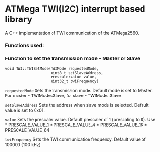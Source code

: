 # ATMega TWI(I2C) interrupt based library

A C++ implementation of TWI communication of the ATMega2560.

###  Functions used:

### Function to set the transmission mode - Master or Slave
```
void TWI::TWISetMode(TWIMode requestedMode, 
                     uint8_t setSlaveAddress, 
                     PrescalerValue value, 
                     uint32_t twiFrequency)
```
`requestedMode` Sets the transmission mode. Default mode is set to Master. For master - TWIMode::Slave, for slave - TWIMode::Slave

`setSlaveAddress` Sets the address when slave mode is selected. Default value is set to 0x01.

`value` Sets the prescaler value. Default prescaler of 1 (prescaling to 0). Use
             * PRESCALE_VALUE_1
             * PRESCALE_VALUE_4
             * PRESCALE_VALUE_16
             * PRESCALE_VALUE_64
             
`twiFrequency` Sets the TWI communication frequency. Default value of 100000 (100 kHz)
